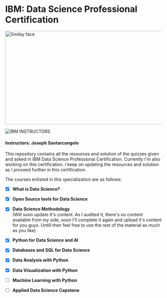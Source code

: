 # IBM: Data Science Professional Certification

<img src="https://i.imgur.com/YCFnjvg.png" alt="Smiley face" height="300" width="600">

![IBM](http://i.imgur.com/Qktqnu1.png) INSTRUCTORS
#### Instructors: Joseph Santarcangelo
This repository contains all the resources and solution of the quizzes given and asked in IBM Data Science Professional Certification.
Currently I'm also working on this certification. I keep on updating the resources and solution as I proceed further in this certification.

The courses enlisted in this specialization are as follows:

- [x] __What is Data Science?__

- [x] __Open Source tools for Data Science__

- [x] __Data Science Methodology__ <br>(Will soon update it's content. As I audited it, there's no content available from my side, soon I'll complete it again and upload it's content for you guys. Untill then feel free to use the rest of the material as much as you like)

- [x] __Python for Data Science and AI__

- [x] __Databases and SQL for Data Science__

- [x] __Data Analysis with Python__

- [x] __Data Visualization with Python__

- [ ] __Machine Learning with Python__

- [ ] __Applied Data Science Capstone__
